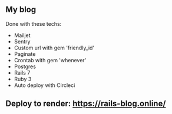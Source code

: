 ## My blog

Done with these techs:

* Mailjet
* Sentry
* Custom url with gem 'friendly_id'
* Paginate
* Crontab with gem 'whenever'
* Postgres
* Rails 7
* Ruby 3
* Auto deploy with Circleci

## Deploy to render: https://rails-blog.online/
